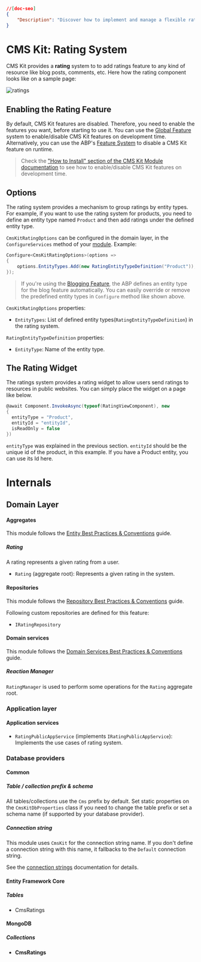 ```json
//[doc-seo]
{
    "Description": "Discover how to implement and manage a flexible rating system in CMS Kit, perfect for enhancing user engagement on your resources."
}
```

# CMS Kit: Rating System

CMS Kit provides a **rating** system to to add ratings feature to any kind of resource like blog posts, comments, etc. Here how the rating component looks like on a sample page:

![ratings](../../images/cmskit-module-ratings.png)

## Enabling the Rating Feature

By default, CMS Kit features are disabled. Therefore, you need to enable the features you want, before starting to use it. You can use the [Global Feature](../../framework/infrastructure/global-features.md) system to enable/disable CMS Kit features on development time. Alternatively, you can use the ABP's [Feature System](../../framework/infrastructure/features.md) to disable a CMS Kit feature on runtime.

> Check the ["How to Install" section of the CMS Kit Module documentation](index.md#how-to-install) to see how to enable/disable CMS Kit features on development time.

## Options

The rating system provides a mechanism to group ratings by entity types. For example, if you want to use the rating system for products, you need to define an entity type named `Product` and then add ratings under the defined entity type.

`CmsKitRatingOptions` can be configured in the domain layer, in the `ConfigureServices` method of your [module](../../framework/architecture/modularity/basics.md). Example:

```csharp
Configure<CmsKitRatingOptions>(options =>
{
    options.EntityTypes.Add(new RatingEntityTypeDefinition("Product"));
});
```

> If you're using the [Blogging Feature](./blogging.md), the ABP defines an entity type for the blog feature automatically. You can easily override or remove the predefined entity types in `Configure` method like shown above.

`CmsKitRatingOptions` properties:

- `EntityTypes`: List of defined entity types(`RatingEntityTypeDefinition`) in the rating system.

`RatingEntityTypeDefinition` properties:

- `EntityType`: Name of the entity type.

## The Rating Widget

The ratings system provides a rating widget to allow users send ratings to resources in public websites. You can simply place the widget on a page like below. 

```csharp
@await Component.InvokeAsync(typeof(RatingViewComponent), new
{
  entityType = "Product",
  entityId = "entityId",
  isReadOnly = false
})
```

`entityType` was explained in the previous section. `entityId` should be the unique id of the product, in this example. If you have a Product entity, you can use its Id here.

# Internals

## Domain Layer

#### Aggregates

This module follows the [Entity Best Practices & Conventions](../../framework/architecture/best-practices/entities.md) guide.

##### Rating

A rating represents a given rating from a user.

- `Rating` (aggregate root): Represents a given rating in the system.

#### Repositories

This module follows the [Repository Best Practices & Conventions](../../framework/architecture/best-practices/repositories.md) guide.

Following custom repositories are defined for this feature:

- `IRatingRepository`

#### Domain services

This module follows the [Domain Services Best Practices & Conventions](../../framework/architecture/best-practices/domain-services.md) guide.

##### Reaction Manager

`RatingManager` is used to perform some operations for the `Rating` aggregate root.

### Application layer

#### Application services

- `RatingPublicAppService` (implements `IRatingPublicAppService`): Implements the use cases of rating system.

### Database providers

#### Common

##### Table / collection prefix & schema

All tables/collections use the `Cms` prefix by default. Set static properties on the `CmsKitDbProperties` class if you need to change the table prefix or set a schema name (if supported by your database provider).

##### Connection string

This module uses `CmsKit` for the connection string name. If you don't define a connection string with this name, it fallbacks to the `Default` connection string.

See the [connection strings](../../framework/fundamentals/connection-strings.md) documentation for details.

#### Entity Framework Core

##### Tables

- CmsRatings

#### MongoDB

##### Collections

- **CmsRatings**